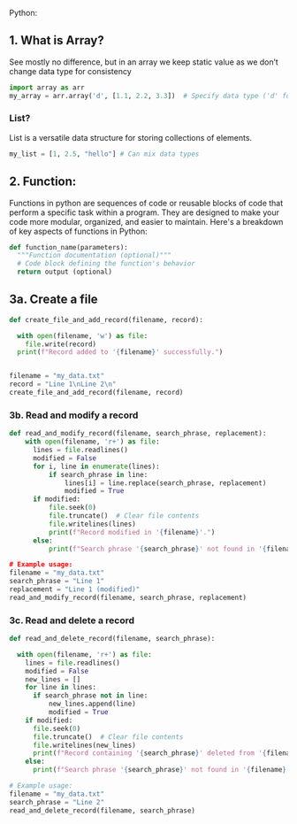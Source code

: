 Python:

## 1. What is Array?

See mostly no difference, but in an array we keep static value as we don’t change data type for consistency

```py
import array as arr
my_array = arr.array('d', [1.1, 2.2, 3.3])  # Specify data type ('d' for doubles)
```

### List?

List is a versatile data structure for storing collections of elements.

```py
my_list = [1, 2.5, "hello"] # Can mix data types
```
## 2. Function:

Functions in python are sequences of code or reusable blocks of code that perform a specific task within a program. They are designed to make your code more modular, organized, and easier to maintain. Here's a breakdown of key aspects of functions in Python:

```py
def function_name(parameters):
  """Function documentation (optional)"""
  # Code block defining the function's behavior
  return output (optional)
```

## 3a. Create a file

```py
def create_file_and_add_record(filename, record):

  with open(filename, 'w') as file:
    file.write(record)
  print(f"Record added to '{filename}' successfully.")


filename = "my_data.txt"
record = "Line 1\nLine 2\n"
create_file_and_add_record(filename, record)

```

### 3b. Read and modify a record

```py
def read_and_modify_record(filename, search_phrase, replacement):
    with open(filename, 'r+') as file:
      lines = file.readlines()
      modified = False
      for i, line in enumerate(lines):
          if search_phrase in line:
              lines[i] = line.replace(search_phrase, replacement)
              modified = True
      if modified:
          file.seek(0)
          file.truncate()  # Clear file contents
          file.writelines(lines)
          print(f"Record modified in '{filename}'.")
      else:
          print(f"Search phrase '{search_phrase}' not found in '{filename '.")

# Example usage:
filename = "my_data.txt"
search_phrase = "Line 1"
replacement = "Line 1 (modified)"
read_and_modify_record(filename, search_phrase, replacement)


```


### 3c. Read and delete a record 

```py
def read_and_delete_record(filename, search_phrase):

  with open(filename, 'r+') as file:
    lines = file.readlines()
    modified = False
    new_lines = []
    for line in lines:
      if search_phrase not in line:
          new_lines.append(line)
          modified = True
    if modified:
      file.seek(0)
      file.truncate()  # Clear file contents
      file.writelines(new_lines)
      print(f"Record containing '{search_phrase}' deleted from '{filename}'.")
    else:
      print(f"Search phrase '{search_phrase}' not found in '{filename}'.")

# Example usage:
filename = "my_data.txt"
search_phrase = "Line 2"
read_and_delete_record(filename, search_phrase)

```
